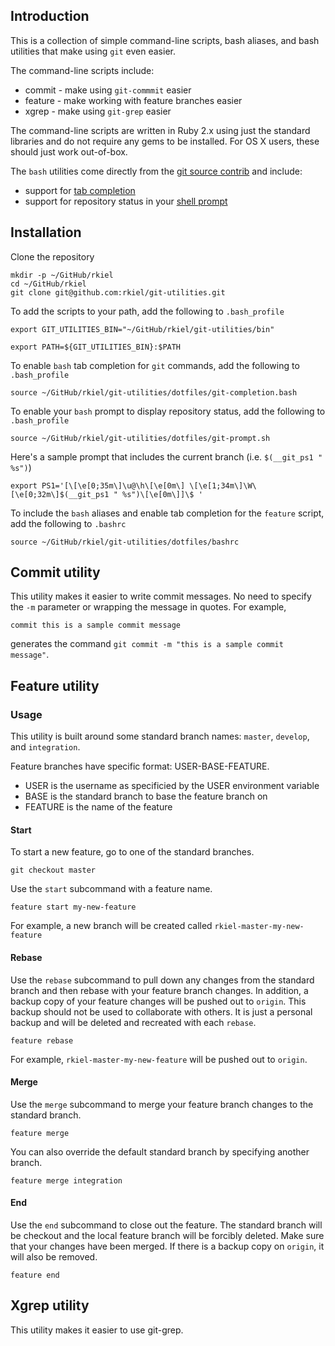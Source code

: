 ## Introduction

This is a collection of simple command-line scripts, bash aliases, and bash utilities that make using `git` even easier.

The command-line scripts include:

* commit - make using `git-commmit` easier
* feature - make working with feature branches easier
* xgrep - make using `git-grep` easier

The command-line scripts are written in Ruby 2.x using just the standard libraries and do not require any gems to be installed.
For OS X users, these should just work out-of-box.

The `bash` utilities come directly from the [git source contrib](https://github.com/git/git/tree/master/contrib) and include:

* support for [tab completion](https://github.com/git/git/tree/master/contrib/completion/git-completion.bash)
* support for repository status in your [shell prompt](https://github.com/git/git/tree/master/contrib/completion/git-prompt.sh)

## Installation

Clone the repository

```
mkdir -p ~/GitHub/rkiel
cd ~/GitHub/rkiel
git clone git@github.com:rkiel/git-utilities.git
```

To add the scripts to your path, add the following to `.bash_profile`

```
export GIT_UTILITIES_BIN="~/GitHub/rkiel/git-utilities/bin"

export PATH=${GIT_UTILITIES_BIN}:$PATH
```

To enable `bash` tab completion for `git` commands, add the following to `.bash_profile`

```
source ~/GitHub/rkiel/git-utilities/dotfiles/git-completion.bash
```

To enable your `bash` prompt to display repository status, add the following to `.bash_profile`
```
source ~/GitHub/rkiel/git-utilities/dotfiles/git-prompt.sh
```

Here's a sample prompt that includes the current branch (i.e. `$(__git_ps1 " %s")`)

```
export PS1='[\[\e[0;35m\]\u@\h\[\e[0m\] \[\e[1;34m\]\W\[\e[0;32m\]$(__git_ps1 " %s")\[\e[0m\]]\$ '
```

To include the `bash` aliases and enable tab completion for the `feature` script, add the following to `.bashrc`

```
source ~/GitHub/rkiel/git-utilities/dotfiles/bashrc
```

## Commit utility

This utility makes it easier to write commit messages.
No need to specify the `-m` parameter or wrapping the message in quotes.
For example,

```
commit this is a sample commit message
```

generates the command `git commit -m "this is a sample commit message"`.

## Feature utility

### Usage

This utility is built around some standard branch names: `master`, `develop`, and `integration`.

Feature branches have specific format: USER-BASE-FEATURE.

* USER is the username as specificied by the USER environment variable
* BASE is the standard branch to base the feature branch on
* FEATURE is the name of the feature

#### Start

To start a new feature, go to one of the standard branches.

```
git checkout master
```

Use the `start` subcommand with a feature name.

```
feature start my-new-feature
```

For example, a new branch will be created called `rkiel-master-my-new-feature`

#### Rebase

Use the `rebase` subcommand to pull down any changes from the standard branch and then rebase with your feature branch changes.
In addition, a backup copy of your feature changes will be pushed out to `origin`.
This backup should not be used to collaborate with others.  It is just a personal backup and will be deleted and recreated with each `rebase`.

```
feature rebase
```

For example, `rkiel-master-my-new-feature` will be pushed out to `origin`.

#### Merge

Use the `merge` subcommand to merge your feature branch changes to the standard branch.

```
feature merge
```

You can also override the default standard branch by specifying another branch.

```
feature merge integration
```

#### End

Use the `end` subcommand to close out the feature.
The standard branch will be checkout and the local feature branch will be forcibly deleted.
Make sure that your changes have been merged.
If there is a backup copy on `origin`, it will also be removed.

```
feature end
```

## Xgrep utility

This utility makes it easier to use git-grep.
